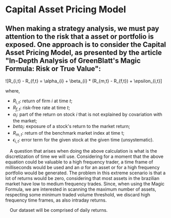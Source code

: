 # Capital Asset Pricing Model

## When making a strategy analysis, we must pay attention to the risk that a asset or portfolio is exposed. One approach is to consider the Capital Asset Pricing Model, as presented by the article "In-Depth Analysis of GreenBlatt's Magic Formula: Risk or True Value":

![R_{i,t} - R_{f,t} = \alpha_{i} + \beta_{i} * (R_{m,t} - R_{f,t}) + \epsilon_{i,t}]

where,
- $R_{i,t}$: return of firm $i$ at time $t$;
- $R_{f,t}$: risk-free rate at time $t$;
- $\alpha_{i}$: part of the return on stock $i$ that is not explained by covariation with the market;
- $beta_{i}$: exposure of a stock's return to the market return;
- $R_{m,t}$: return of the benchmark market index at time t;
- $\epsilon_{i,t}$: error term for the given stock at the given time (unsystematic).

&emsp;A question that arises when doing the above calculation is what is the discretization of time we will use. Considering for a moment that the above equation could be valuable to a high frequency trader, a time frame of milliseconds would be used and an $\alpha$ for an asset or for a high frequency portfolio would be generated. The problem in this extreme scenario is that a lot of returns would be zero, considering that most assets in the brazilian market have low to medium frequency trades. Since, when using the Magic Formula, we are interested in scanning the maximum number of assets, respecting some minimum traded volume threshold, we discard high frequency time frames, as also intraday returns. 

&emsp;Our dataset will be comprised of daily returns. 
